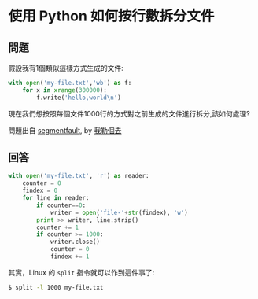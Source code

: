 # 使用 Python 如何按行數拆分文件

## 問題

假設我有1個類似這樣方式生成的文件:

```python
with open('my-file.txt','wb') as f:
    for x in xrange(300000):
        f.write('hello,world\n')
```
        
現在我們想按照每個文件1000行的方式對之前生成的文件進行拆分,該如何處理?

問題出自 [segmentfault](https://segmentfault.com/q/1010000005357402/a-1020000005359339), by [我勒個去](https://segmentfault.com/u/yafeile)

## 回答

```python
with open('my-file.txt', 'r') as reader:
    counter = 0
    findex = 0
    for line in reader:
        if counter==0:
            writer = open('file-'+str(findex), 'w')
        print >> writer, line.strip()
        counter += 1
        if counter >= 1000:
            writer.close()
            counter = 0
            findex += 1
```

其實，Linux 的 `split` 指令就可以作到這件事了:

```bash
$ split -l 1000 my-file.txt
```
